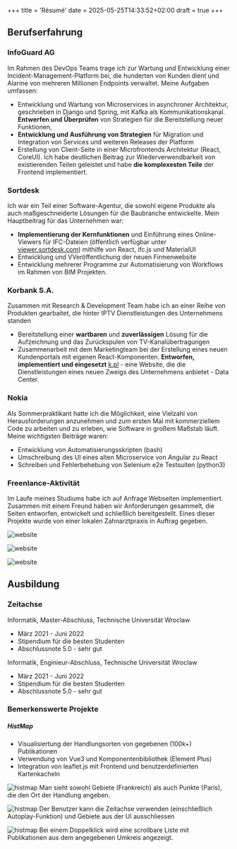 +++
title = 'Résumé'
date = 2025-05-25T14:33:52+02:00
draft = true
+++

## Berufserfahrung

### InfoGuard AG

Im Rahmen des DevOps Teams trage ich zur Wartung und Entwicklung einer Incident-Management-Platform bei, die hunderten von Kunden dient und Alarme von mehreren Millionen Endpoints verwaltet. Meine Aufgaben umfassen:

- Entwicklung und Wartung von Microservices in asynchroner Architektur, geschrieben in Django und Spring, mit Kafka als Kommunikationskanal. **Entwerfen und Überprüfen** von Strategien für die Bereitstellung neuer Funktionen,
- **Entwicklung und Ausführung von Strategien** für Migration und Integration von Services und weiteren Releases der Platform
- Erstellung von Client-Seite in einer Microfrontends Architektur (React, CoreUI). Ich habe deutlichen Beitrag zur Wiederverwendbarkeit von existierenden Teilen geleistet und habe **die komplexesten Teile** der Frontend implementiert.

### Sortdesk

Ich war ein Teil einer Software-Agentur, die sowohl eigene Produkte als auch maßgeschneiderte Lösungen für die Baubranche entwickelte. Mein Hauptbeitrag für das Unternehmen war:

- **Implementierung der Kernfunktionen** und Einführung eines Online-Viewers für IFC-Dateien (öffentlich verfügbar unter [viewer.sortdesk.com](viewer.sortdesk.com)) mithilfe von React, ifc.js und MaterialUI 
- Entwicklung und VVeröffentlichung der neuen Firmenwebsite
- Entwicklung mehrerer Programme zur Automatisierung von Workflows im Rahmen von BIM Projekten.

### Korbank S.A.

Zusammen mit Research & Development Team habe ich an einer Reihe von Produkten gearbaitet, die hinter IPTV Dienstleistungen des Unternehmens standen

- Bereitstellung einer **wartbaren** und **zuverlässigen** Lösung für die Aufzeichnung und das Zurückspulen von TV-Kanalübertragungen 
- Zusammenarbeit mit dem Marketingteam bei der Erstellung eines neuen Kundenportals mit eigenen React-Komponenten.
**Entworfen, implementiert und eingesetzt** [k.pl](https://k.pl) - eine Website, die die Dienstleistungen eines neuen Zweigs des Unternehmens anbietet - Data Center.

### Nokia

Als Sommerpraktikant hatte ich die Möglichkeit, eine Vielzahl von Herausforderungen anzunehmen und zum ersten Mal mit kommerziellem Code zu arbeiten und zu erleben, wie Software in großem Maßstab läuft. Meine wichtigsten Beiträge waren:

- Entwicklung von Automatisierungsskripten (bash)
- Umschreibung des UI eines alten Microservice von Angular zu React
- Schreiben und Fehlerbehebung von Selenium e2e Testsuiten (python3)

### Freenlance-Aktivität
Im Laufe meines Studiums habe ich auf Anfrage Webseiten implementiert. Zusammen mit einem Freund haben wir Anforderungen gesammelt, die Seiten entworfen, entwickelt und schließlich bereitgestellt. Eines dieser Projekte wurde von einer lokalen Zahnarztpraxis in Auftrag gegeben.

![website](/website_1.png)

![website](/website_2.png)

![website](/website_3.png)


## Ausbildung

### Zeitachse

Informatik, Master-Abschluss, Technische Universität Wroclaw

- März 2021 - Juni 2022
- Stipendium für die besten Studenten
- Abschlussnote 5.0 - sehr gut


Informatik, Enginieur-Abschluss, Technische Universität Wroclaw

- März 2021 - Juni 2022
- Stipendium für die besten Studenten
- Abschlussnote 5.0 - sehr gut

### Bemerkenswerte Projekte

##### HistMap

- Visualisiertung der Handlungsorten von gegebenen (100k+) Publikationen
- Verwendung von Vue3 und Komponentenbibliothek (Element Plus)
- Integration von leaflet.js mit Frontend und benutzerdefinierten Kartenkacheln

![histmap](/histmap_1.png)
Man sieht sowohl Gebiete (Frankreich) als auch Punkte (Paris), die den Ort der Handlung angeben.

![histmap](/histmap_2.png)
Der Benutzer kann die Zeitachse verwenden (einschließlich Autoplay-Funktion) und Gebiete aus der UI ausschliessen

![histmap](/histmap_3.png)
Bei einem Doppelklick wird eine scrollbare Liste mit Publikationen aus dem angegebenen Umkreis angezeigt.

